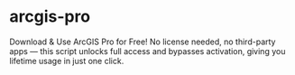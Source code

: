 # arcgis-pro
 Download &amp; Use ArcGIS Pro for Free! No license needed, no third-party apps — this script unlocks full access and bypasses activation, giving you lifetime usage in just one click.
